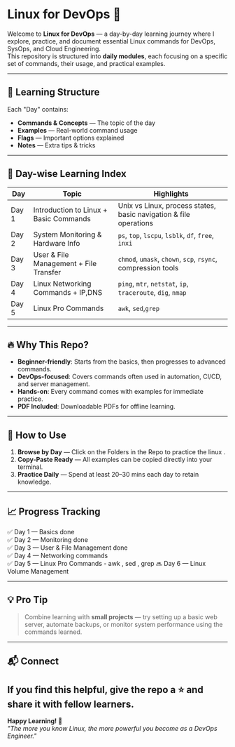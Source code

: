 # Linux for DevOps 🚀

Welcome to **Linux for DevOps** — a day-by-day learning journey where I explore, practice, and document essential Linux commands for DevOps, SysOps, and Cloud Engineering.  
This repository is structured into **daily modules**, each focusing on a specific set of commands, their usage, and practical examples.

---

## 📅 Learning Structure
Each "Day" contains:
- **Commands & Concepts** — The topic of the day
- **Examples** — Real-world command usage
- **Flags** — Important options explained
- **Notes** — Extra tips & tricks

---

## 📂 Day-wise Learning Index

| Day | Topic |  Highlights |
|-----|-------|------------|
| Day 1 | Introduction to Linux + Basic Commands |  Unix vs Linux, process states, basic navigation & file operations |
| Day 2 | System Monitoring & Hardware Info | `ps`, `top`, `lscpu`, `lsblk`, `df`, `free`, `inxi` |
| Day 3 | User & File Management + File Transfer |  `chmod`, `umask`, `chown`, `scp`, `rsync`, compression tools |
| Day 4 | Linux Networking Commands + IP,DNS |  `ping`, `mtr`, `netstat`, `ip`, `traceroute`, `dig`, `nmap`|
| Day 5 | Linux Pro Commands | `awk`, `sed`,`grep` |
---

## 🔥 Why This Repo?
- **Beginner-friendly**: Starts from the basics, then progresses to advanced commands.
- **DevOps-focused**: Covers commands often used in automation, CI/CD, and server management.
- **Hands-on**: Every command comes with examples for immediate practice.
- **PDF Included**: Downloadable PDFs for offline learning.

---

## 📜 How to Use
1. **Browse by Day** — Click on the Folders in the Repo to practice the linux .
2. **Copy-Paste Ready** — All examples can be copied directly into your terminal.
3. **Practice Daily** — Spend at least 20–30 mins each day to retain knowledge.

---

## 📈 Progress Tracking
✅ Day 1 — Basics done  
✅ Day 2 — Monitoring done  
✅ Day 3 — User & File Management done  
✅ Day 4 — Networking commands <br>
✅ Day 5 — Linux Pro Commands - awk , sed , grep
🔜 Day 6 — Linux Volume Management

---

## 💡 Pro Tip
> Combine learning with **small projects** — try setting up a basic web server, automate backups, or monitor system performance using the commands learned.

---

## 📬 Connect
If you find this helpful, give the repo a ⭐ and share it with fellow learners.  
---

**Happy Learning! 🐧**  
*"The more you know Linux, the more powerful you become as a DevOps Engineer."*
